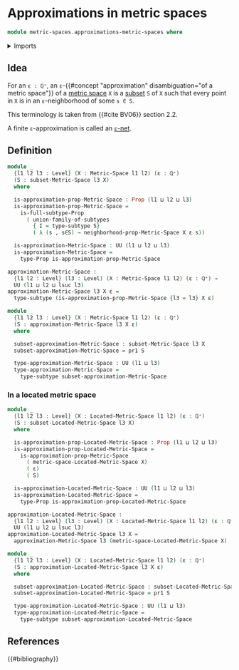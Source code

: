 # Approximations in metric spaces

```agda
module metric-spaces.approximations-metric-spaces where
```

<details><summary>Imports</summary>

```agda
open import elementary-number-theory.positive-rational-numbers
open import foundation.dependent-pair-types
open import foundation.universe-levels
open import foundation.subtypes
open import metric-spaces.subspaces-metric-spaces
open import foundation.propositions
open import foundation.full-subtypes
open import foundation.unions-subtypes
open import metric-spaces.metric-spaces
open import metric-spaces.located-metric-spaces
```

</details>

## Idea

For an `ε : ℚ⁺`, an
`ε`-{{#concept "approximation" disambiguation="of a metric space"}} of a
[metric space](metric-spaces.metric-spaces.md) `X` is a
[subset](foundation.subtypes.md) `S` of `X` such that every point in `X` is
in an `ε`-neighborhood of some `s ∈ S`.

This terminology is taken from {{#cite BV06}} section 2.2.

A finite `ε`-approximation is called an
[`ε`-net](metric-spaces.nets-metric-spaces.md).

## Definition

```agda
module _
  {l1 l2 l3 : Level} (X : Metric-Space l1 l2) (ε : ℚ⁺)
  (S : subset-Metric-Space l3 X)
  where

  is-approximation-prop-Metric-Space : Prop (l1 ⊔ l2 ⊔ l3)
  is-approximation-prop-Metric-Space =
    is-full-subtype-Prop
      ( union-family-of-subtypes
        { I = type-subtype S}
        ( λ (s , s∈S) → neighborhood-prop-Metric-Space X ε s))

  is-approximation-Metric-Space : UU (l1 ⊔ l2 ⊔ l3)
  is-approximation-Metric-Space =
    type-Prop is-approximation-prop-Metric-Space

approximation-Metric-Space :
  {l1 l2 : Level} (l3 : Level) (X : Metric-Space l1 l2) (ε : ℚ⁺) →
  UU (l1 ⊔ l2 ⊔ lsuc l3)
approximation-Metric-Space l3 X ε =
  type-subtype (is-approximation-prop-Metric-Space {l3 = l3} X ε)

module _
  {l1 l2 l3 : Level} (X : Metric-Space l1 l2) (ε : ℚ⁺)
  (S : approximation-Metric-Space l3 X ε)
  where

  subset-approximation-Metric-Space : subset-Metric-Space l3 X
  subset-approximation-Metric-Space = pr1 S

  type-approximation-Metric-Space : UU (l1 ⊔ l3)
  type-approximation-Metric-Space =
    type-subtype subset-approximation-Metric-Space
```

### In a located metric space

```agda
module _
  {l1 l2 l3 : Level} (X : Located-Metric-Space l1 l2) (ε : ℚ⁺)
  (S : subset-Located-Metric-Space l3 X)
  where

  is-approximation-prop-Located-Metric-Space : Prop (l1 ⊔ l2 ⊔ l3)
  is-approximation-prop-Located-Metric-Space =
    is-approximation-prop-Metric-Space
      ( metric-space-Located-Metric-Space X)
      ( ε)
      ( S)

  is-approximation-Located-Metric-Space : UU (l1 ⊔ l2 ⊔ l3)
  is-approximation-Located-Metric-Space =
    type-Prop is-approximation-prop-Located-Metric-Space

approximation-Located-Metric-Space :
  {l1 l2 : Level} (l3 : Level) (X : Located-Metric-Space l1 l2) (ε : ℚ⁺) →
  UU (l1 ⊔ l2 ⊔ lsuc l3)
approximation-Located-Metric-Space l3 X =
  approximation-Metric-Space l3 (metric-space-Located-Metric-Space X)

module _
  {l1 l2 l3 : Level} (X : Located-Metric-Space l1 l2) (ε : ℚ⁺)
  (S : approximation-Located-Metric-Space l3 X ε)
  where

  subset-approximation-Located-Metric-Space : subset-Located-Metric-Space l3 X
  subset-approximation-Located-Metric-Space = pr1 S

  type-approximation-Located-Metric-Space : UU (l1 ⊔ l3)
  type-approximation-Located-Metric-Space =
    type-subtype subset-approximation-Located-Metric-Space
```

## References

{{#bibliography}}
